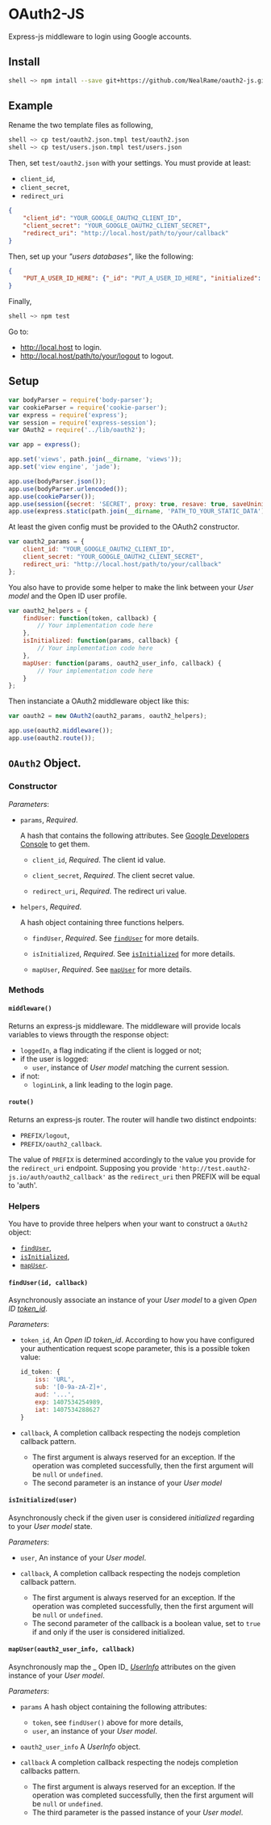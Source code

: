 OAuth2-JS
=========

Express-js middleware to login using Google accounts.


## Install

```sh
shell ~> npm intall --save git+https://github.com/NealRame/oauth2-js.git
```


## Example

Rename the two template files as following,

```sh
shell ~> cp test/oauth2.json.tmpl test/oauth2.json
shell ~> cp test/users.json.tmpl test/users.json
```

Then, set `test/oauth2.json` with your settings. You must provide at least:

* `client_id`,
* `client_secret`,
* `redirect_uri`

```json
{
    "client_id": "YOUR_GOOGLE_OAUTH2_CLIENT_ID",
    "client_secret": "YOUR_GOOGLE_OAUTH2_CLIENT_SECRET",
    "redirect_uri": "http://local.host/path/to/your/callback"
}
```

Then, set up your _"users databases"_, like the following:

```json
{
    "PUT_A_USER_ID_HERE": {"_id": "PUT_A_USER_ID_HERE", "initialized": false},
}
```

Finally,

```sh
shell ~> npm test
```

Go to:

* http://local.host to login.
* http://local.host/path/to/your/logout to logout.


## Setup

```javascript
var bodyParser = require('body-parser');
var cookieParser = require('cookie-parser');
var express = require('express');
var session = require('express-session');
var OAuth2 = require('../lib/oauth2');

var app = express();

app.set('views', path.join(__dirname, 'views'));
app.set('view engine', 'jade');

app.use(bodyParser.json());
app.use(bodyParser.urlencoded());
app.use(cookieParser());
app.use(session({secret: 'SECRET', proxy: true, resave: true, saveUninitialized: true}));
app.use(express.static(path.join(__dirname, 'PATH_TO_YOUR_STATIC_DATA')));
```

At least the given config must be provided to the OAuth2 constructor.

```javascript
var oauth2_params = {
    client_id: "YOUR_GOOGLE_OAUTH2_CLIENT_ID",
    client_secret: "YOUR_GOOGLE_OAUTH2_CLIENT_SECRET",
    redirect_uri: "http://local.host/path/to/your/callback"
};
```

You also have to provide some helper to make the link between your _User_
_model_ and the Open ID user profile.

```javascript
var oauth2_helpers = {
    findUser: function(token, callback) {
        // Your implementation code here
    },
    isInitialized: function(params, callback) {
        // Your implementation code here
    },
    mapUser: function(params, oauth2_user_info, callback) {
        // Your implementation code here
    }
};
```

Then instanciate a OAuth2 middleware object like this:

```javascript
var oauth2 = new OAuth2(oauth2_params, oauth2_helpers);

app.use(oauth2.middleware());
app.use(oauth2.route());
```


## `OAuth2` Object.

### Constructor

_Parameters_:

* `params`, _Required_.

  A hash that contains the following attributes.
  See [Google Developers Console](https://console.developers.google.com/)
  to get them.

  - `client_id`, _Required_.
    The client id value.

  - `client_secret`, _Required_.
    The client secret value.

  - `redirect_uri`, _Required_.
    The redirect uri value.

* `helpers`, _Required_.

  A hash object containing three functions helpers.

  - `findUser`, _Required_.
    See [`findUser`](#find_userid-callback) for more details.

  - `isInitialized`, _Required_.
    See [`isInitialized`](#is_initializeduser) for more details.

  - `mapUser`, _Required_.
    See [`mapUser`](#map_useroauth2_user_info-callback)
    for more details.


### Methods

#### `middleware()`
Returns an express-js middleware. The middleware will provide locals
variables to views througth the response object:
* `loggedIn`, a flag indicating if the client is logged or not;
* if the user is logged:
  - `user`, instance of _User_ _model_ matching the current session.
* if not:
  - `loginLink`, a link leading to the login page.

#### `route()`
Returns an express-js router. The router will handle two distinct
endpoints:

* `PREFIX/logout`,
* `PREFIX/oauth2_callback`.

The value of `PREFIX` is determined accordingly to the value you provide
for the `redirect_uri` endpoint.
Supposing you provide `'http://test.oauth2-js.io/auth/oauth2_callback'` as
the `redirect_uri` then PREFIX will be equal to 'auth'.


### Helpers

You have to provide three helpers when your want to construct a `OAuth2`
object:
* [`findUser`](#find_userid-callback),
* [`isInitialized`](#is_initializeduser),
* [`mapUser`](#map_useroauth2_user_info-callback).

#### `findUser(id, callback)`
Asynchronously associate an instance of your _User_ _model_ to a given
_Open ID_
[_token_id_](http://openid.net/specs/openid-connect-core-1_0.html#IDToken).

_Parameters_:
* `token_id`,
  An _Open ID token_id_. According to how you have
  configured your authentication request scope parameter, this is a
  possible token value:
    ```javascript
    id_token: {
        iss: 'URL',
        sub: '[0-9a-zA-Z]+',
        aud: '...',
        exp: 1407534254989,
        iat: 1407534288627
    }
    ```

* `callback`,
  A  completion callback respecting the nodejs completion callback
  pattern.
  - The first argument is always reserved for an exception.
    If the operation was completed successfully, then the first
    argument will be `null` or `undefined`.
  - The second parameter is an instance of your _User_ _model_

#### `isInitialized(user)`
Asynchronously check if the given user is considered _initialized_
regarding to your _User_ _model_ state.

_Parameters_:
* `user`,
  An instance of your _User_ _model_.

* `callback`,
  A  completion callback respecting the nodejs completion callback
  pattern.
  - The first argument is always reserved for an exception.
    If the operation was completed successfully, then the first
    argument will be `null` or `undefined`.
  - The second parameter of the callback is a boolean value, set to
    `true` if and only if the user is considered initialized.

#### `mapUser(oauth2_user_info, callback)`
Asynchronously map the _ Open ID_
[_UserInfo_](http://openid.net/specs/openid-connect-core-1_0.html#UserInfo)
attributes on the given instance of your _User_ _model_.

_Parameters_:
* `params`
  A hash object containing the following attributes:
  - `token`, see `findUser()` above for more details,
  - `user`, an instance of your _User_ _model_.

* `oauth2_user_info`
  A _UserInfo_ object.

* `callback`
  A  completion callback respecting the nodejs completion callbacks
  pattern.
  - The first argument is always reserved for an exception.
    If the operation was completed successfully, then the first
    argument will be `null` or `undefined`.
  - The third parameter is the passed instance of your _User_ _model_.
